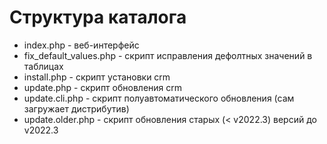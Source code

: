 # Структура каталога

- index.php - веб-интерфейс
- fix_default_values.php - скрипт исправления дефолтных значений в таблицах
- install.php - скрипт установки crm
- update.php  - скрипт обновления crm
- update.cli.php - скрипт полуавтоматического обновления (сам загружает дистрибутив)
- update.older.php - скрипт обновления старых (< v2022.3) версий до v2022.3